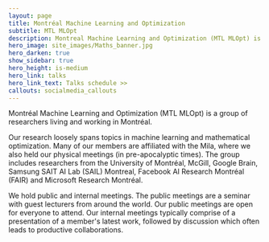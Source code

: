 ```yaml
---
layout: page
title: Montréal Machine Learning and Optimization
subtitle: MTL MLOpt
description: Montreal Machine Learning and Optimization (MTL MLOpt) is a group of researchers living and working in Montréal.
hero_image: site_images/Maths_banner.jpg
hero_darken: true
show_sidebar: true
hero_height: is-medium
hero_link: talks
hero_link_text: Talks schedule >>
callouts: socialmedia_callouts
---
```


<script src="https://kit.fontawesome.com/e2133e56c7.js" crossorigin="anonymous"></script>

Montréal Machine Learning and Optimization (MTL MLOpt) is a group of researchers living and working in Montréal.

Our research loosely spans topics in machine learning and mathematical optimization. Many of our members are affiliated with the Mila, where we also held our physical meetings (in pre-apocalyptic times). The group includes researchers from the University of Montréal, McGill, Google Brain, Samsung SAIT AI Lab (SAIL) Montreal, Facebook AI Research Montréal (FAIR) and Microsoft Research Montréal.

We hold public and internal meetings. The public meetings are a seminar with guest lecturers from around the world. Our public meetings are open for everyone to attend. Our internal meetings typically comprise of a presentation of a member's latest work, followed by discussion which often leads to productive collaborations.

